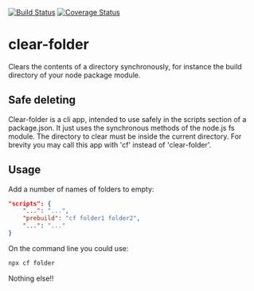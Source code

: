 [![Build Status](https://travis-ci.com/ovanderzee/clear-folder.svg?branch=master)](https://travis-ci.com/ovanderzee/clear-folder)
[![Coverage Status](https://coveralls.io/repos/github/ovanderzee/clear-folder/badge.svg?branch=master)](https://coveralls.io/github/ovanderzee/clear-folder?branch=master)

# clear-folder
Clears the contents of a directory synchronously,
for instance the build directory of your node package module.

## Safe deleting
Clear-folder is a cli app,
intended to use safely in the scripts section of a package.json.
It just uses the synchronous methods of the node.js fs module.
The directory to clear must be inside the current directory.
For brevity you may call this app with 'cf' instead of 'clear-folder'.

## Usage
Add a number of names of folders to empty:

```json
"scripts": {
    "...": "...",
    "prebuild": "cf folder1 folder2",
    "...": "..."
}
```

On the command line you could use:

```sh
npx cf folder
```

Nothing else!!
